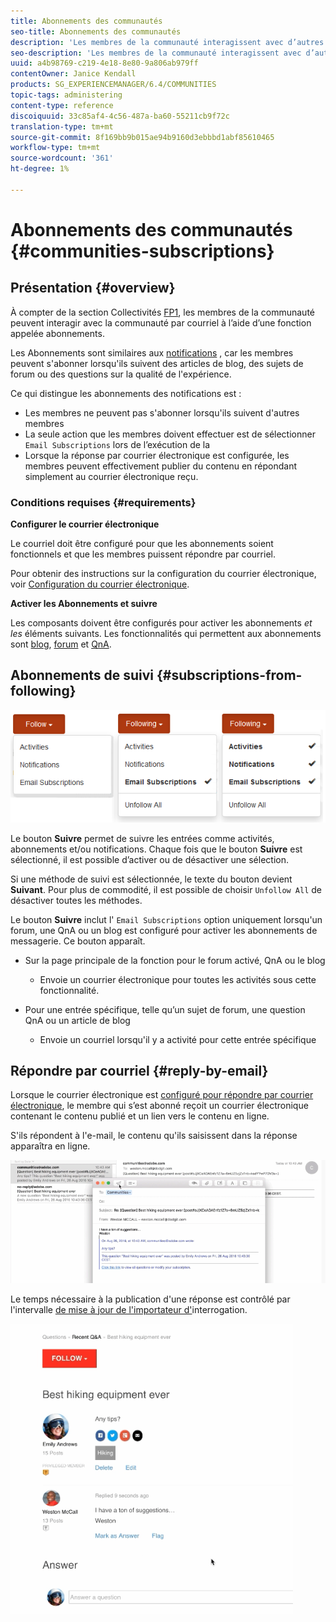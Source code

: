 ```yaml
---
title: Abonnements des communautés
seo-title: Abonnements des communautés
description: 'Les membres de la communauté interagissent avec d’autres membres par courrier électronique. '
seo-description: 'Les membres de la communauté interagissent avec d’autres membres par courrier électronique. '
uuid: a4b98769-c219-4e18-8e80-9a806ab979ff
contentOwner: Janice Kendall
products: SG_EXPERIENCEMANAGER/6.4/COMMUNITIES
topic-tags: administering
content-type: reference
discoiquuid: 33c85af4-4c56-487a-ba60-55211cb9f72c
translation-type: tm+mt
source-git-commit: 8f169bb9b015ae94b9160d3ebbbd1abf85610465
workflow-type: tm+mt
source-wordcount: '361'
ht-degree: 1%

---
```



# Abonnements des communautés {#communities-subscriptions}

## Présentation {#overview}

À compter de la section Collectivités [FP1](deploy-communities.md#latestfeaturepack), les membres de la communauté peuvent interagir avec la communauté par courriel à l’aide d’une fonction appelée abonnements.

Les Abonnements sont similaires aux [notifications](notifications.md) , car les membres peuvent s&#39;abonner lorsqu&#39;ils suivent des articles de blog, des sujets de forum ou des questions sur la qualité de l&#39;expérience.

Ce qui distingue les abonnements des notifications est :

* Les membres ne peuvent pas s&#39;abonner lorsqu&#39;ils suivent d&#39;autres membres
* La seule action que les membres doivent effectuer est de sélectionner `Email Subscriptions` lors de l’exécution de la
* Lorsque la réponse par courrier électronique est configurée, les membres peuvent effectivement publier du contenu en répondant simplement au courrier électronique reçu.

### Conditions requises {#requirements}

**Configurer le courrier électronique**

Le courriel doit être configuré pour que les abonnements soient fonctionnels et que les membres puissent répondre par courriel.

Pour obtenir des instructions sur la configuration du courrier électronique, voir [Configuration du courrier électronique](email.md).

**Activer les Abonnements et suivre**

Les composants doivent être configurés pour activer les abonnements *et les* éléments suivants. Les fonctionnalités qui permettent aux abonnements sont [blog](blog-feature.md), [forum](forum.md) et [QnA](working-with-qna.md).

## Abonnements de suivi {#subscriptions-from-following}

![chlimage_1-5](assets/chlimage_1-5.png)

Le bouton **Suivre** permet de suivre les entrées comme activités, abonnements et/ou notifications. Chaque fois que le bouton **Suivre** est sélectionné, il est possible d’activer ou de désactiver une sélection.

Si une méthode de suivi est sélectionnée, le texte du bouton devient **Suivant**. Pour plus de commodité, il est possible de choisir `Unfollow All` de désactiver toutes les méthodes.

Le bouton **Suivre** inclut l&#39; `Email Subscriptions` option uniquement lorsqu&#39;un forum, une QnA ou un blog est configuré pour activer les abonnements de messagerie. Ce bouton apparaît.

* Sur la page principale de la fonction pour le forum activé, QnA ou le blog

   * Envoie un courrier électronique pour toutes les activités sous cette fonctionnalité.

* Pour une entrée spécifique, telle qu’un sujet de forum, une question QnA ou un article de blog

   * Envoie un courriel lorsqu&#39;il y a activité pour cette entrée spécifique

## Répondre par courriel {#reply-by-email}

Lorsque le courrier électronique est [configuré pour répondre par courrier électronique](email.md#configure-polling-importer), le membre qui s’est abonné reçoit un courrier électronique contenant le contenu publié et un lien vers le contenu en ligne.

S&#39;ils répondent à l&#39;e-mail, le contenu qu&#39;ils saisissent dans la réponse apparaîtra en ligne.

![chlimage_1-6](assets/chlimage_1-6.png)

Le temps nécessaire à la publication d&#39;une réponse est contrôlé par l&#39;intervalle [de mise à jour de l&#39;importateur d&#39;](email.md#configure-polling-importer)interrogation.

![chlimage_1-7](assets/chlimage_1-7.png)

